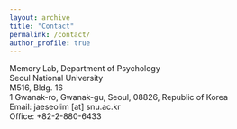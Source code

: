 ```yaml
---
layout: archive
title: "Contact"
permalink: /contact/
author_profile: true
---
```

Memory Lab, Department of Psychology <br>
Seoul National University <br>
M516, Bldg. 16 <br>
1 Gwanak-ro, Gwanak-gu, Seoul, 08826, Republic of Korea <br>
Email: jaeseolim [at] snu.ac.kr <br>
Office:  +82-2-880-6433
